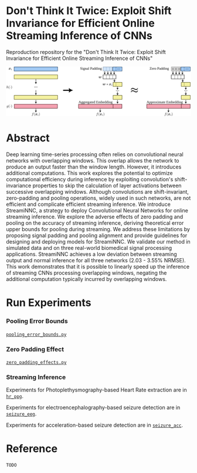 # Don't Think It Twice: Exploit Shift Invariance for Efficient Online Streaming Inference of CNNs
Reproduction repository for the "Don't Think It Twice: Exploit Shift Invariance for Efficient Online Streaming Inference of CNNs"

<img src="./figures/repo_banner.svg" width="1920">

# Abstract 

Deep learning time-series processing often relies on convolutional neural networks with overlapping windows. This overlap allows the network to produce an output faster than the window length. However, it introduces additional computations. This work explores the potential to optimize computational efficiency during inference by exploiting convolution's shift-invariance properties to skip the calculation of layer activations between successive overlapping windows. Although convolutions are shift-invariant, zero-padding and pooling operations, widely used in such networks, are not efficient and complicate efficient streaming inference. We introduce StreamiNNC, a strategy to deploy Convolutional Neural Networks for online streaming inference. We explore the adverse effects of zero padding and pooling on the accuracy of streaming inference, deriving theoretical error upper bounds for pooling during streaming. We address these limitations by proposing signal padding and pooling alignment and provide guidelines for designing and deploying models for StreamiNNC. We validate our method in simulated data and on three real-world biomedical signal processing applications. StreamiNNC achieves a low deviation between streaming output and normal inference for all three networks (2.03 - 3.55\% NRMSE). This work demonstrates that it is possible to linearly speed up the inference of streaming CNNs processing overlapping windows, negating the additional computation typically incurred by overlapping windows.

# Run Experiments

### Pooling Error Bounds

[```pooling_error_bounds.py```](./padding_and_pooling/pooling_error_bounds.py)

### Zero Padding Effect

[```zero_padding_effects.py```](./padding_and_pooling/zero_padding_effects.py)

### Streaming Inference

Experiments for Photoplethysmography-based Heart Rate extraction are in [```hr_ppg```](./hr_ppg/README.md).

Experiments for electroencephalography-based seizure detection are in [```seizure_eeg```](./seizure_eeg/README.md).

Experiments for acceleration-based seizure detection are in [```seizure_acc```](./seizure_acc/README.md).

# Reference
```
TODO
```